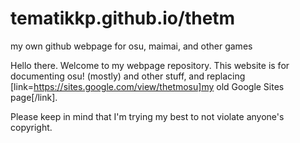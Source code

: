 # tematikkp.github.io/thetm
my own github webpage for osu, maimai, and other games

Hello there. Welcome to my webpage repository. This website is for documenting osu! (mostly) and other stuff, and replacing [link=https://sites.google.com/view/thetmosu]my old Google Sites page[/link].

Please keep in mind that I'm trying my best to not violate anyone's copyright.
